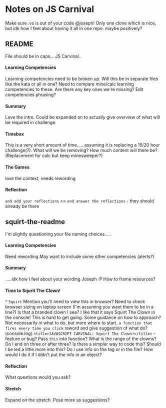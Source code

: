 # Notes on JS Carnival

Make sure .vs is out of your code @joseph!
Only one clone which is nice, but idk how I feel about having it all in one repo. maybe positively?

## README
File should be in caps...
JS Carvinal..

#### Learning Competencies
Learning competencies need to be broken up. 
Will this be in separate files like the kata or all in one?
Need to compare mine/calc learning competencies to these. Are there any key ones we're missing?
Edit competencies phrasing?

#### Summary
Love the intro. Could be expanded on to actually give overview of what will be required in challenge.

#### Timebox
This is a very short amount of time..... assuming it is replacing a 15/20 hour challenge(?). 
What will we be removing? How much content will there be?
(Replacement for calc but keep minesweeper?)

#### The Games
love the context, needs rewording

#### Reflection
`and add your reflections` >>  `and answer the reflections` - they should already be there


## squirt-the-readme
I'm slightly questioning your file naming choices.....

#### Learning Competencies
Need rewording
May want to include some other competencies (alerts?)

#### Summary
.....idk how I feel about your wording Joseph :P 
How to frame resources?

#### Time to Squrit The Clown!
^ `Squirt`
Mention you'll need to view this in browser?
Need to check browser sizing on laptop screen (I'm assuming you want them to be in a line?)
Is that a branded clown I see?
I like that it says Squirt The Clown in the console!
This is hard to get going. Some guidance on how to approach? Not necessarily in what to do, but more where to start.
`a function that fires every time you click` reword and give suggestion of what do? (console.log)
`<title>JAVASCRIPT CARVINAL: Squirt The Clown!</title>` - feature or bug?
Pass `this` into function?
What is the range of the clowns? Do I end on three or after three? 
Is there a simpler way to code this?
Should I be led a little more into this?
Do i use info on the tag or in the file?
How would I do it if I didn't put the info in an object?

#### Reflection
What questions would you ask?

#### Stretch
Expand on the stretch. Pose more as suggestions?
